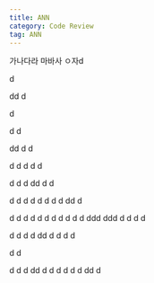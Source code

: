 ```yaml
---
title: ANN
category: Code Review
tag: ANN
---
```


가나다라 마바사 ㅇ자d

d

dd
d

d

d
d

dd
d
d

d
d
d
d
d


d
d
d
dd
d
d

d
d
d
d
d
d
d
d
dd
d

d
d
d
d
d
d
d
d
d
d
d
ddd
ddd
d
d
d
d

d
d
d
d
dd
d
d
d
d

d
d

d
d
d
dd
d
d
d
d
d
d
dd
d
